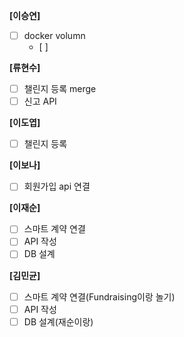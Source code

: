 **[이승연]**

- [ ]  docker volumn
    - [ ] 

**[류현수]**

- [ ]  챌린지 등록 merge
- [ ]  신고 API

**[이도엽]**

- [ ]  챌린지 등록

**[이보나]**

- [ ]  회원가입 api 연결

**[이재순]**

- [ ]  스마트 계약 연결
- [ ]  API 작성
- [ ]  DB 설계

**[김민균]**

- [ ]  스마트 계약 연결(Fundraising이랑 놀기)
- [ ]  API 작성
- [ ]  DB 설계(재순이랑)